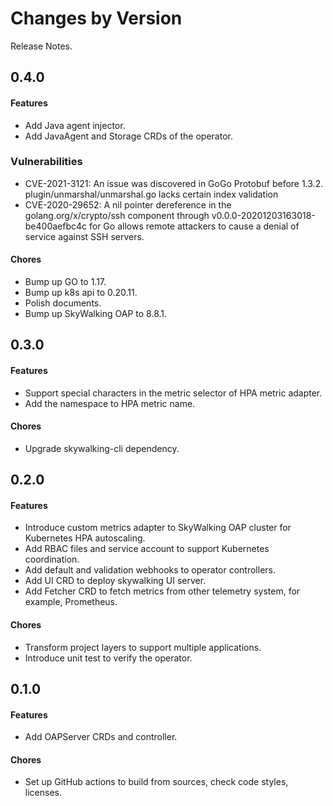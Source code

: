 Changes by Version
==================
Release Notes.


0.4.0
------------------

#### Features
- Add Java agent injector.
- Add JavaAgent and Storage CRDs of the operator.

### Vulnerabilities

- CVE-2021-3121: An issue was discovered in GoGo Protobuf before 1.3.2. plugin/unmarshal/unmarshal.go lacks certain index validation
- CVE-2020-29652: A nil pointer dereference in the golang.org/x/crypto/ssh component through v0.0.0-20201203163018-be400aefbc4c for Go allows remote attackers to cause a denial of service against SSH servers.

#### Chores
- Bump up GO to 1.17.
- Bump up k8s api to 0.20.11.
- Polish documents.
- Bump up SkyWalking OAP to 8.8.1.

0.3.0
------------------

#### Features
- Support special characters in the metric selector of HPA metric adapter.
- Add the namespace to HPA metric name.

#### Chores
- Upgrade skywalking-cli dependency.

0.2.0
------------------

#### Features
- Introduce custom metrics adapter to SkyWalking OAP cluster for Kubernetes HPA autoscaling.
- Add RBAC files and service account to support Kubernetes coordination.
- Add default and validation webhooks to operator controllers.
- Add UI CRD to deploy skywalking UI server.
- Add Fetcher CRD to fetch metrics from other telemetry system, for example, Prometheus.

#### Chores
- Transform project layers to support multiple applications.
- Introduce unit test to verify the operator.

0.1.0
------------------

#### Features
- Add OAPServer CRDs and controller.

#### Chores
- Set up GitHub actions to build from sources, check code styles, licenses.

